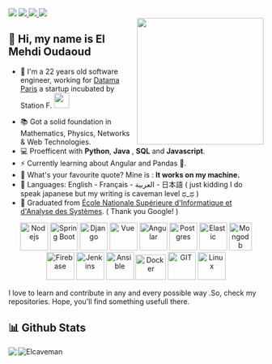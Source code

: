 <img src="https://64.media.tumblr.com/c5543874b9cbe98da1d20945a45e989b/tumblr_o5a5r9Z9O71tvppquo1_r1_1280.gifv"/>

<a href="https://www.linkedin.com/in/el-mehdi-oudaoud-b796001a1/" target="_blank">
<img src="https://img.shields.io/badge/LinkedIn-0077B5?style=for-the-badge&logo=linkedin&logoColor=white" />
</a>

<a href="https://twitter.com/ElCaveman2" target="_blank">
<img src="https://img.shields.io/badge/Twitter-1DA1F2?style=for-the-badge&logo=twitter&logoColor=white" />
</a>
<a href="02.oudaoud@gmail.com" target="_blank">
<img src="https://img.shields.io/badge/Gmail-D14836?style=for-the-badge&logo=gmail&logoColor=white" />
</a>
<br/> 
<!--<a href="channel">
  <img align="left" alt="Mehdi's YouTube" width="15px" src="https://cdn.jsdelivr.net/npm/simple-icons@3.2.0/icons/youtube.svg" />
</a>
-->
<img align="right" width="250px" src="https://github-readme-stats.vercel.app/api/top-langs/?username=Elcaveman&theme=tokyonight&hide_langs_below=1" />

## 👋 Hi, my name is El Mehdi Oudaoud
- 🏦 I'm a 22 years old software engineer, working for <a href="https://www.datama.io/fr/accueil/" target="_blank">Datama Paris</a> a startup incubated by Station F. <img src="https://media.giphy.com/media/WUlplcMpOCEmTGBtBW/giphy.gif" width="30">
<!-- - 📝 I regulary write technical articles for [hashnode](https://apoorvtyagi.tech/) and [dev.to](https://dev.to/apoorvtyagi)-->
- 📚 Got a solid foundation in Mathematics, Physics, Networks & Web Technologies.
- 💻 Proefficent with **Python**, **Java** , **SQL** and **Javascript**.
- ⚡ Currently learning about Angular and Pandas 🐼.
- 💬 What's your favourite quote? Mine is : **It works on my machine.**
- 📖 Languages: English - Français - العربية - 日本語 ( just kidding I do speak japanese but my writing is caveman level ಥ_ಥ )
- 🔺 Graduated from [École Nationale Supérieure d'Informatique et d'Analyse des Systèmes](http://ensias.um5.ac.ma/). ( Thank you Google! )

<p align="center">
      	<!--Node JS -->
	<img src="https://www.vectorlogo.zone/logos/nodejs/nodejs-icon.svg" alt="Nodejs" width="55" height="55"/>
     	<!--Spring Boot-->
	<img src="https://www.vectorlogo.zone/logos/springio/springio-icon.svg" alt="Spring Boot" width="55" height="55"/>
	<!--Flask-->
	<!--Django-->
	<img src="https://www.vectorlogo.zone/logos/djangoproject/djangoproject-icon.svg" alt="Django" width="55" height="55"/>
	<!--Vue-->
	<img src="https://www.vectorlogo.zone/logos/vuejs/vuejs-icon.svg" alt="Vue" width="55" height="55"/>
	<!--Angular-->
	<img src="https://www.vectorlogo.zone/logos/angular/angular-icon.svg" alt="Angular" width="55" height="55"/>
	<!--Postgres-->
	<img src="https://www.vectorlogo.zone/logos/postgresql/postgresql-icon.svg" alt="Postgres" width="55" height="55"/>
	<!--ElasticSearch-->
	<img src="https://www.vectorlogo.zone/logos/elastic/elastic-icon.svg" alt="Elastic" width="55" height="55"/>
	<!--Mongo-->
	<img src="https://www.vectorlogo.zone/logos/mongodb/mongodb-icon.svg" alt="Mongodb" width="45" height="55"/>
	<!--Firebase-->
	<img src="https://www.vectorlogo.zone/logos/firebase/firebase-icon.svg" alt="Firebase" width="55" height="55"/>
	<!--Jenkins-->
	<img src="https://www.vectorlogo.zone/logos/jenkins/jenkins-icon.svg" alt="Jenkins" width="55" height="55"/>
	<!--Ansible-->
	<img src="https://www.vectorlogo.zone/logos/ansible/ansible-icon.svg" alt="Ansible" width="55" height="55"/>
	<!--Docker-->
	<img src="https://www.vectorlogo.zone/logos/docker/docker-official.svg" alt="Docker" width="60" height="50"/>
	<!--Git-->
	<img src="https://www.vectorlogo.zone/logos/git-scm/git-scm-icon.svg" alt="GIT" width="55" height="55"/> 
	<!--Linux-->
	<img src="https://www.vectorlogo.zone/logos/linux/linux-icon.svg" alt="Linux" width="55" height="55"/> 
	
      
</p>

I love to learn and contribute in any and every possible way .So, check my repositories. Hope, you'll find something usefull there.

<h2> 📊 Github Stats </h2> 
<!--<a href="https://github.com/Elcaveman/github-readme-stats">
	<img align="left" width="42%" src="https://github-readme-stats.vercel.app/api/top-langs/?username=Elcaveman&layout=compact&theme=tokyonight" />
</a>-->

<img align="left" src="https://github-readme-stats.vercel.app/api?username=Elcaveman&show_icons=true&theme=tokyonight"/>
<img src="https://github-readme-streak-stats.herokuapp.com/?user=Elcaveman&theme=tokyonight" alt="Elcaveman"/>




